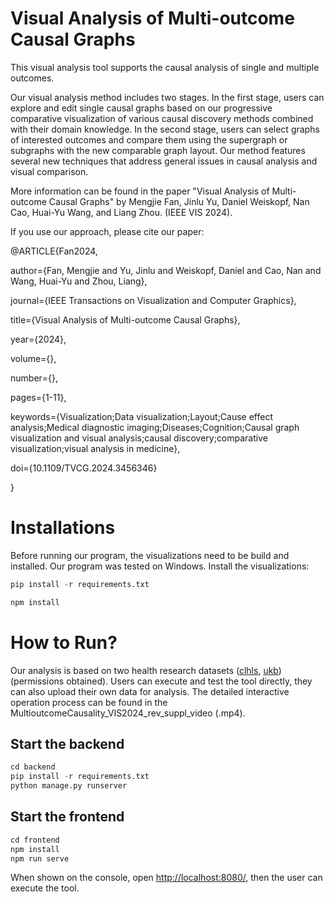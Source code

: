 # Visual Analysis of Multi-outcome Causal Graphs
This visual analysis tool supports the causal analysis of single and multiple outcomes.

Our visual analysis method includes two stages. In the first stage, users can explore and edit single causal graphs based on our progressive comparative visualization of various causal discovery methods combined with their domain knowledge. In the second stage, users can select graphs of interested outcomes and compare them using the supergraph or subgraphs with the new comparable graph layout. Our method features several new techniques that address general issues in causal analysis and visual comparison.

More information can be found in the paper "Visual Analysis of Multi-outcome Causal Graphs" by Mengjie Fan, Jinlu Yu, Daniel Weiskopf, Nan Cao, Huai-Yu Wang, and Liang Zhou. (IEEE VIS 2024).

If you use our approach, please cite our paper: 

@ARTICLE{Fan2024,

  author={Fan, Mengjie and Yu, Jinlu and Weiskopf, Daniel and Cao, Nan and Wang, Huai-Yu and Zhou, Liang},
  
  journal={IEEE Transactions on Visualization and Computer Graphics}, 
  
  title={Visual Analysis of Multi-outcome Causal Graphs}, 
  
  year={2024},
  
  volume={},
  
  number={},
  
  pages={1-11},
  
  keywords={Visualization;Data visualization;Layout;Cause effect analysis;Medical diagnostic imaging;Diseases;Cognition;Causal graph visualization and visual analysis;causal discovery;comparative visualization;visual analysis in medicine},
  
  doi={10.1109/TVCG.2024.3456346}
  
  }


# Installations
Before running our program, the visualizations need to be build and installed. Our program was tested on Windows.
Install the visualizations:

```python
pip install -r requirements.txt
```
```javascript
npm install
```

# How to Run?

Our analysis is based on two health research datasets ([clhls](https://opendata.pku.edu.cn/dataset.xhtml?persistentId=doi:10.18170/DVN/WBO7LK), [ukb](https://www.ukbiobank.ac.uk/)) (permissions obtained). Users can execute and test the tool directly, they can also upload their own data for analysis. The detailed interactive operation process can be found in the MultioutcomeCausality_VIS2024_rev_suppl_video (.mp4).

## Start the backend 

```python
cd backend
pip install -r requirements.txt
python manage.py runserver
```



## Start the frontend

```javascript
cd frontend
npm install
npm run serve
```

When shown on the console, open [http://localhost:8080/](http://localhost:8080/), then the user can execute the tool.

